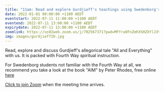 ```yaml
---
title: "11am: Read and explore Gurdjieff's teachings using Swedenborg's insights"
date: 2022-01-01 00:00:00 +1100 AEDT
eventstart: 2022-07-11 11:00:00 +1100 AEDT
eventend: 2022-07-11 13:00:00 +1100 AEDT
expirydate: 2022-07-11 13:00:00 +1100 AEDT
zoomlink: https://us02web.zoom.us/j/702567371?pwd=MFYra0FnZmhXSHZXYlJ3VE5GMGkwZz09
img: images/gurdjieffID.jpg
---
```


Read, explore and discuss Gurdjieff's allegorical tale "All and Everything" with us. It is packed with Fourth Way spiritual instruction.

For Swedenborg students not familiar with the Fourth Way at all, we recommend you take a look at the book "AIM" by Peter Rhodes, free online [here](http://www.swedenborgstudy.com/books/P.Rhodes_AIM/index.html)

[Click to join Zoom](https://us02web.zoom.us/j/702567371?pwd=MFYra0FnZmhXSHZXYlJ3VE5GMGkwZz09) when the meeting time arrives.